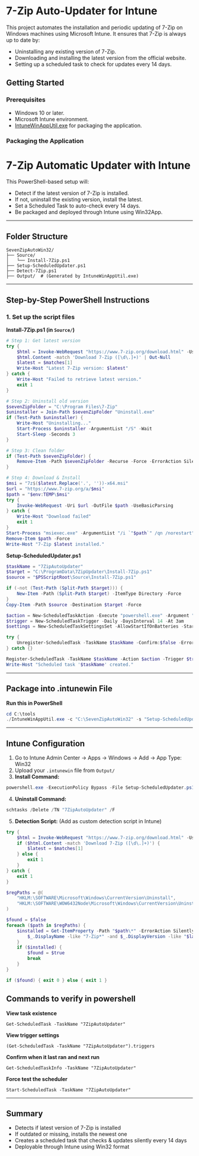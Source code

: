 # 7-Zip Auto-Updater for Intune

This project automates the installation and periodic updating of 7-Zip on Windows machines using Microsoft Intune. It ensures that 7-Zip is always up to date by:

- Uninstalling any existing version of 7-Zip.
- Downloading and installing the latest version from the official website.
- Setting up a scheduled task to check for updates every 14 days.


## Getting Started

### Prerequisites

- Windows 10 or later.
- Microsoft Intune environment.
- [IntuneWinAppUtil.exe](https://github.com/Microsoft/Microsoft-Win32-Content-Prep-Tool) for packaging the application.

### Packaging the Application

# 7-Zip Automatic Updater with Intune

This PowerShell-based setup will:
- Detect if the latest version of 7-Zip is installed.
- If not, uninstall the existing version, install the latest.
- Set a Scheduled Task to auto-check every 14 days.
- Be packaged and deployed through Intune using Win32App.

---

## Folder Structure

```
SevenZipAutoWin32/
├── Source/
│   └── Install-7Zip.ps1
├── Setup-ScheduledUpdater.ps1
├── Detect-7Zip.ps1
├── Output/  # (Generated by IntuneWinAppUtil.exe)
```

---

## Step-by-Step PowerShell Instructions

### 1. Set up the script files

**Install-7Zip.ps1 (in `Source/`)**
```powershell
# Step 1: Get latest version
try {
    $html = Invoke-WebRequest "https://www.7-zip.org/download.html" -UseBasicParsing
    $html.Content -match 'Download 7-Zip ([\d\.]+)' | Out-Null
    $latest = $matches[1]
    Write-Host "Latest 7-Zip version: $latest"
} catch {
    Write-Host "Failed to retrieve latest version."
    exit 1
}

# Step 2: Uninstall old version
$sevenZipFolder = "C:\Program Files\7-Zip"
$uninstaller = Join-Path $sevenZipFolder "Uninstall.exe"
if (Test-Path $uninstaller) {
    Write-Host "Uninstalling..."
    Start-Process $uninstaller -ArgumentList "/S" -Wait
    Start-Sleep -Seconds 3
}

# Step 3: Clean folder
if (Test-Path $sevenZipFolder) {
    Remove-Item -Path $sevenZipFolder -Recurse -Force -ErrorAction SilentlyContinue
}

# Step 4: Download & Install
$msi = "7z$($latest.Replace('.', ''))-x64.msi"
$url = "https://www.7-zip.org/a/$msi"
$path = "$env:TEMP\$msi"
try {
    Invoke-WebRequest -Uri $url -OutFile $path -UseBasicParsing
} catch {
    Write-Host "Download failed"
    exit 1
}
Start-Process "msiexec.exe" -ArgumentList "/i `"$path`" /qn /norestart" -Wait
Remove-Item $path -Force
Write-Host "7-Zip $latest installed."
```

**Setup-ScheduledUpdater.ps1**
```powershell
$taskName = "7ZipAutoUpdater"
$target = "C:\ProgramData\7ZipUpdater\Install-7Zip.ps1"
$source = "$PSScriptRoot\Source\Install-7Zip.ps1"

if (-not (Test-Path (Split-Path $target))) {
    New-Item -Path (Split-Path $target) -ItemType Directory -Force
}
Copy-Item -Path $source -Destination $target -Force

$action = New-ScheduledTaskAction -Execute "powershell.exe" -Argument "-ExecutionPolicy Bypass -File `"$target`""
$trigger = New-ScheduledTaskTrigger -Daily -DaysInterval 14 -At 3am
$settings = New-ScheduledTaskSettingsSet -AllowStartIfOnBatteries -StartWhenAvailable

try {
    Unregister-ScheduledTask -TaskName $taskName -Confirm:$false -ErrorAction SilentlyContinue
} catch {}

Register-ScheduledTask -TaskName $taskName -Action $action -Trigger $trigger -Settings $settings -RunLevel Highest -User "SYSTEM"
Write-Host "Scheduled task '$taskName' created."
```

---

## Package into .intunewin File

**Run this in PowerShell**
```powershell
cd C:\tools
./IntuneWinAppUtil.exe -c "C:\SevenZipAutoWin32" -s "Setup-ScheduledUpdater.ps1" -o "C:\SevenZipAutoWin32\Output"
```

---

## Intune Configuration

1. Go to Intune Admin Center → Apps → Windows → Add → App Type: Win32
2. Upload your `.intunewin` file from `Output/`
3. **Install Command:**
```powershell
powershell.exe -ExecutionPolicy Bypass -File Setup-ScheduledUpdater.ps1
```
4. **Uninstall Command:**
```powershell
schtasks /Delete /TN "7ZipAutoUpdater" /F
```
5. **Detection Script:** (Add as custom detection script in Intune)
```powershell
try {
    $html = Invoke-WebRequest "https://www.7-zip.org/download.html" -UseBasicParsing
    if ($html.Content -match 'Download 7-Zip ([\d\.]+)') {
        $latest = $matches[1]
    } else {
        exit 1
    }
} catch {
    exit 1
}

$regPaths = @(
    "HKLM:\SOFTWARE\Microsoft\Windows\CurrentVersion\Uninstall",
    "HKLM:\SOFTWARE\WOW6432Node\Microsoft\Windows\CurrentVersion\Uninstall"
)

$found = $false
foreach ($path in $regPaths) {
    $installed = Get-ItemProperty -Path "$path\*" -ErrorAction SilentlyContinue | Where-Object {
        $_.DisplayName -like "7-Zip*" -and $_.DisplayVersion -like "$latest*"
    }
    if ($installed) {
        $found = $true
        break
    }
}

if ($found) { exit 0 } else { exit 1 }
```
## Commands to verify in powershell
**View task existence**
```
Get-ScheduledTask -TaskName "7ZipAutoUpdater"
```
**View trigger settings**
```
(Get-ScheduledTask -TaskName "7ZipAutoUpdater").triggers
```
**Confirm when it last ran and next run**
```
Get-ScheduledTaskInfo -TaskName "7ZipAutoUpdater"
```
**Force test the scheduler**
```
Start-ScheduledTask -TaskName "7ZipAutoUpdater"
```
---

## Summary
- Detects if latest version of 7-Zip is installed
- If outdated or missing, installs the newest one
- Creates a scheduled task that checks & updates silently every 14 days
- Deployable through Intune using Win32 format



